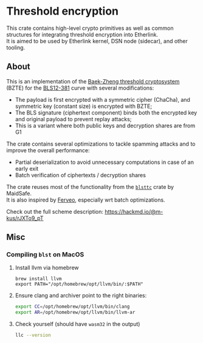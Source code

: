# Threshold encryption

This crate contains high-level crypto primitives as well as common structures for integrating threshold encryption into Etherlink.  
It is aimed to be used by Etherlink kernel, DSN node (sidecar), and other tooling.

## About

This is an implementation of the [Baek-Zheng threshold cryptosystem](https://cpb-us-w2.wpmucdn.com/sites.uab.edu/dist/a/68/files/2020/01/globecom03-p1491.pdf) (BZTE) for the [BLS12-381](https://hackmd.io/@benjaminion/bls12-381) curve with several modifications:
- The payload is first encrypted with a symmetric cipher (ChaCha), and symmetric key (constant size) is encrypted with BZTE;
- The BLS signature (ciphertext component) binds both the encrypted key and original payload to prevent replay attacks;
- This is a variant where both public keys and decryption shares are from G1

The crate contains several optimizations to tackle spamming attacks and to improve the overall performance:
- Partial deserialization to avoid unnecessary computations in case of an early exit
- Batch verification of ciphertexts / decryption shares

The crate reuses most of the functionality from the [`blsttc`](https://github.com/maidsafe/blsttc) crate by MaidSafe.  
It is also inspired by [Ferveo](https://github.com/anoma/ferveo), especially wrt batch optimizations.  

Check out the full scheme description: https://hackmd.io/@m-kus/rJXTo9_pT

## Misc

### Compiling `blst` on MacOS

1. Install llvm via homebrew 
    ```
    brew install llvm
    export PATH="/opt/homebrew/opt/llvm/bin/:$PATH"
    ```
2. Ensure clang and archiver point to the right binaries:
    ```sh
    export CC=/opt/homebrew/opt/llvm/bin/clang
    export AR=/opt/homebrew/opt/llvm/bin/llvm-ar
    ```
3. Check yourself (should have `wasm32` in the output)
    ```sh
    llc --version
    ```
